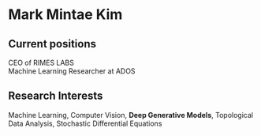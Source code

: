 # Mark Mintae Kim

## Current positions
CEO of RIMES LABS  
Machine Learning Researcher at ADOS

## Research Interests
Machine Learning, Computer Vision, **Deep Generative Models**, Topological Data Analysis, Stochastic Differential Equations
